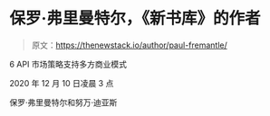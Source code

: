 # 保罗·弗里曼特尔，《新书库》的作者

> 原文：<https://thenewstack.io/author/paul-fremantle/>

6 API 市场策略支持多方商业模式

2020 年 12 月 10 日凌晨 3 点

保罗·弗里曼特尔和努万·迪亚斯
